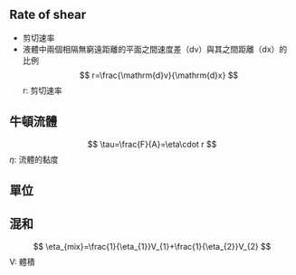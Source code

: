 ## Rate of shear 
- 剪切速率
- 液體中兩個相隔無窮遠距離的平面之間速度差（dv）與其之間距離（dx）的比例
$$
r=\frac{\mathrm{d}v}{\mathrm{d}x}
$$
r: 剪切速率
## 牛頓流體
$$
\tau=\frac{F}{A}=\eta\cdot r
$$
$\eta$: 流體的黏度
## 單位
## 混和
$$
\eta_{mix}=\frac{1}{\eta_{1}}V_{1}+\frac{1}{\eta_{2}}V_{2}
$$
V: 體積